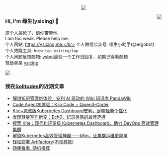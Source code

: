 <p align="center">
    <img align="center" src="https://github-profile-trophy.vercel.app/?username=ysicing&title=Star,Follower,Commit,Issue" style="max-width:100%;">
</p>

<img align="right" src="https://github-readme-stats.vercel.app/api?username=ysicing&show_icons=true&icon_color=805AD5&text_color=718096&bg_color=ffffff&hide_title=true" />


### Hi, I'm 缘生(ysicing) 👋

<!--
**ysicing/ysicing** is a ✨ _special_ ✨ repository because its `README.md` (this file) appears on your GitHub profile.

Here are some ideas to get you started:

- 🔭 I’m currently working on ...
- 🌱 I’m currently learning ...
- 👯 I’m looking to collaborate on ...
- 🤔 I’m looking for help with ...
- 💬 Ask me about ...
- 📫 How to reach me: ...
- 😄 Pronouns: ...
- ⚡ Fun fact: ...
- 🌈 I'm currently working on ... 😎
- 🐳 I’m currently learning go\k8s source code. 😅
- 🤔 I'm thinking about how to make more more money 😁.
- 💬 Ask me about `lao biao`
- 📫 How to reach me: mail [i@ysicing.me](mailto:i@ysicing.me) or blog [ysicing.me](https://ysicing.me) 
- sponsor: [ysicing](https://afdian.net/@ysicing)

-->

这个人菜死了，请你带带他.</br>
I am too weak. Please help me.</br>
个人网站: https://ysicing.me.</br>
个人微信公众号: 缘生小助手(@ergobot)</br>
个人效能工具: `brew tap ysicing/tap`</br>
个人问题反馈邮箱:  [ysbot](mailto:ysbot@12306.work)最快一个工作日回复，如果记得看邮箱</br>
赞助弟弟 [ysicing](https://sponsor.ysicing.net/)

![](https://komarev.com/ghpvc/?username=ysicing&color=green)

<!--events start -->

### 我在[Solitudes](https://ysicing.me)的近期文章

*  [解锁知识管理新体验：安利 AI 驱动的 Wiki 知识库 PandaWiki](https://blog.ysicing.net/tools/pandawiki/v1)
*  [Code Agent初体验：Kilo Code + Qwen3-Coder](https://blog.ysicing.net/kilo-code-qwen3-coder/v1)
*  [Kite+魔改版Kubernetes Dashboard安利，足够轻量个性化](https://blog.ysicing.net/github/kite/v1)
*  [发现轻量写作新宠：Ech0，记录灵感的最佳选择](https://blog.ysicing.net/tools/ech0/v1)
*  [探索 Kite：现代化轻量级 Kubernetes Dashboard，助力 DevOps 高效管理集群](https://blog.ysicing.net/tools/kite/v1)
*  [解锁Kubernetes高效管理神器——k8m，让集群运维更简单](https://blog.ysicing.net/tools/k8m/v1)
*  [轻松部署 Artifactory(不推荐款)](https://blog.ysicing.net/tools/artifactory/v1)
*  [随便看看, 随机推荐](https://ysicing.me/random/)


<!--events end -->
